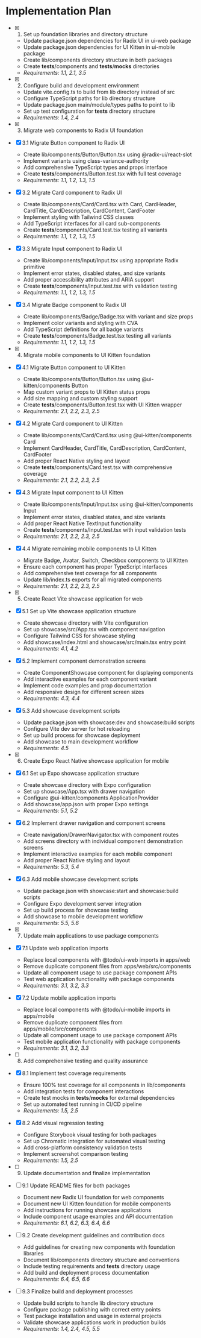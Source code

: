 # Implementation Plan

- [x] 1. Set up foundation libraries and directory structure
  - Update package.json dependencies for Radix UI in ui-web package
  - Update package.json dependencies for UI Kitten in ui-mobile package
  - Create lib/components directory structure in both packages
  - Create **tests**/components and **tests**/**mocks** directories
  - _Requirements: 1.1, 2.1, 3.5_

- [x] 2. Configure build and development environment
  - Update vite.config.ts to build from lib directory instead of src
  - Configure TypeScript paths for lib directory structure
  - Update package.json main/module/types paths to point to lib
  - Set up test configuration for **tests** directory structure
  - _Requirements: 1.4, 2.4_

- [x] 3. Migrate web components to Radix UI foundation
- [x] 3.1 Migrate Button component to Radix UI
  - Create lib/components/Button/Button.tsx using @radix-ui/react-slot
  - Implement variants using class-variance-authority
  - Add comprehensive TypeScript types and props interface
  - Create **tests**/components/Button.test.tsx with full test coverage
  - _Requirements: 1.1, 1.2, 1.3, 1.5_

- [x] 3.2 Migrate Card component to Radix UI
  - Create lib/components/Card/Card.tsx with Card, CardHeader, CardTitle, CardDescription, CardContent, CardFooter
  - Implement styling with Tailwind CSS classes
  - Add TypeScript interfaces for all card sub-components
  - Create **tests**/components/Card.test.tsx testing all variants
  - _Requirements: 1.1, 1.2, 1.3, 1.5_

- [x] 3.3 Migrate Input component to Radix UI
  - Create lib/components/Input/Input.tsx using appropriate Radix primitive
  - Implement error states, disabled states, and size variants
  - Add proper accessibility attributes and ARIA support
  - Create **tests**/components/Input.test.tsx with validation testing
  - _Requirements: 1.1, 1.2, 1.3, 1.5_

- [x] 3.4 Migrate Badge component to Radix UI
  - Create lib/components/Badge/Badge.tsx with variant and size props
  - Implement color variants and styling with CVA
  - Add TypeScript definitions for all badge variants
  - Create **tests**/components/Badge.test.tsx testing all variants
  - _Requirements: 1.1, 1.2, 1.3, 1.5_

- [x] 4. Migrate mobile components to UI Kitten foundation
- [x] 4.1 Migrate Button component to UI Kitten
  - Create lib/components/Button/Button.tsx using @ui-kitten/components Button
  - Map custom variant props to UI Kitten status props
  - Add size mapping and custom styling support
  - Create **tests**/components/Button.test.tsx with UI Kitten wrapper
  - _Requirements: 2.1, 2.2, 2.3, 2.5_

- [x] 4.2 Migrate Card component to UI Kitten
  - Create lib/components/Card/Card.tsx using @ui-kitten/components Card
  - Implement CardHeader, CardTitle, CardDescription, CardContent, CardFooter
  - Add proper React Native styling and layout
  - Create **tests**/components/Card.test.tsx with comprehensive coverage
  - _Requirements: 2.1, 2.2, 2.3, 2.5_

- [x] 4.3 Migrate Input component to UI Kitten
  - Create lib/components/Input/Input.tsx using @ui-kitten/components Input
  - Implement error states, disabled states, and size variants
  - Add proper React Native TextInput functionality
  - Create **tests**/components/Input.test.tsx with input validation tests
  - _Requirements: 2.1, 2.2, 2.3, 2.5_

- [x] 4.4 Migrate remaining mobile components to UI Kitten
  - Migrate Badge, Avatar, Switch, Checkbox components to UI Kitten
  - Ensure each component has proper TypeScript interfaces
  - Add comprehensive test coverage for all components
  - Update lib/index.ts exports for all migrated components
  - _Requirements: 2.1, 2.2, 2.3, 2.5_

- [x] 5. Create React Vite showcase application for web
- [x] 5.1 Set up Vite showcase application structure
  - Create showcase directory with Vite configuration
  - Set up showcase/src/App.tsx with component navigation
  - Configure Tailwind CSS for showcase styling
  - Add showcase/index.html and showcase/src/main.tsx entry point
  - _Requirements: 4.1, 4.2_

- [x] 5.2 Implement component demonstration screens
  - Create ComponentShowcase component for displaying components
  - Add interactive examples for each component variant
  - Implement code examples and prop documentation
  - Add responsive design for different screen sizes
  - _Requirements: 4.3, 4.4_

- [x] 5.3 Add showcase development scripts
  - Update package.json with showcase:dev and showcase:build scripts
  - Configure Vite dev server for hot reloading
  - Set up build process for showcase deployment
  - Add showcase to main development workflow
  - _Requirements: 4.5_

- [x] 6. Create Expo React Native showcase application for mobile
- [x] 6.1 Set up Expo showcase application structure
  - Create showcase directory with Expo configuration
  - Set up showcase/App.tsx with drawer navigation
  - Configure @ui-kitten/components ApplicationProvider
  - Add showcase/app.json with proper Expo settings
  - _Requirements: 5.1, 5.2_

- [x] 6.2 Implement drawer navigation and component screens
  - Create navigation/DrawerNavigator.tsx with component routes
  - Add screens directory with individual component demonstration screens
  - Implement interactive examples for each mobile component
  - Add proper React Native styling and layout
  - _Requirements: 5.3, 5.4_

- [x] 6.3 Add mobile showcase development scripts
  - Update package.json with showcase:start and showcase:build scripts
  - Configure Expo development server integration
  - Set up build process for showcase testing
  - Add showcase to mobile development workflow
  - _Requirements: 5.5, 5.6_

- [x] 7. Update main applications to use package components
- [x] 7.1 Update web application imports
  - Replace local components with @todo/ui-web imports in apps/web
  - Remove duplicate component files from apps/web/src/components
  - Update all component usage to use package component APIs
  - Test web application functionality with package components
  - _Requirements: 3.1, 3.2, 3.3_

- [x] 7.2 Update mobile application imports
  - Replace local components with @todo/ui-mobile imports in apps/mobile
  - Remove duplicate component files from apps/mobile/src/components
  - Update all component usage to use package component APIs
  - Test mobile application functionality with package components
  - _Requirements: 3.1, 3.2, 3.3_

- [ ] 8. Add comprehensive testing and quality assurance
- [x] 8.1 Implement test coverage requirements
  - Ensure 100% test coverage for all components in lib/components
  - Add integration tests for component interactions
  - Create test mocks in **tests**/**mocks** for external dependencies
  - Set up automated test running in CI/CD pipeline
  - _Requirements: 1.5, 2.5_

- [x] 8.2 Add visual regression testing
  - Configure Storybook visual testing for both packages
  - Set up Chromatic integration for automated visual testing
  - Add cross-platform consistency validation tests
  - Implement screenshot comparison testing
  - _Requirements: 1.5, 2.5_

- [ ] 9. Update documentation and finalize implementation
- [ ] 9.1 Update README files for both packages
  - Document new Radix UI foundation for web components
  - Document new UI Kitten foundation for mobile components
  - Add instructions for running showcase applications
  - Include component usage examples and API documentation
  - _Requirements: 6.1, 6.2, 6.3, 6.4, 6.6_

- [ ] 9.2 Create development guidelines and contribution docs
  - Add guidelines for creating new components with foundation libraries
  - Document lib/components directory structure and conventions
  - Include testing requirements and **tests** directory usage
  - Add build and deployment process documentation
  - _Requirements: 6.4, 6.5, 6.6_

- [ ] 9.3 Finalize build and deployment processes
  - Update build scripts to handle lib directory structure
  - Configure package publishing with correct entry points
  - Test package installation and usage in external projects
  - Validate showcase applications work in production builds
  - _Requirements: 1.4, 2.4, 4.5, 5.5_
